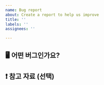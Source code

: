 ```yaml
---
name: Bug report
about: Create a report to help us improve
title: ''
labels: ''
assignees: ''

---
```


## 🖥️ 어떤 버그인가요?

## ❗️ 참고 자료 (선택)
